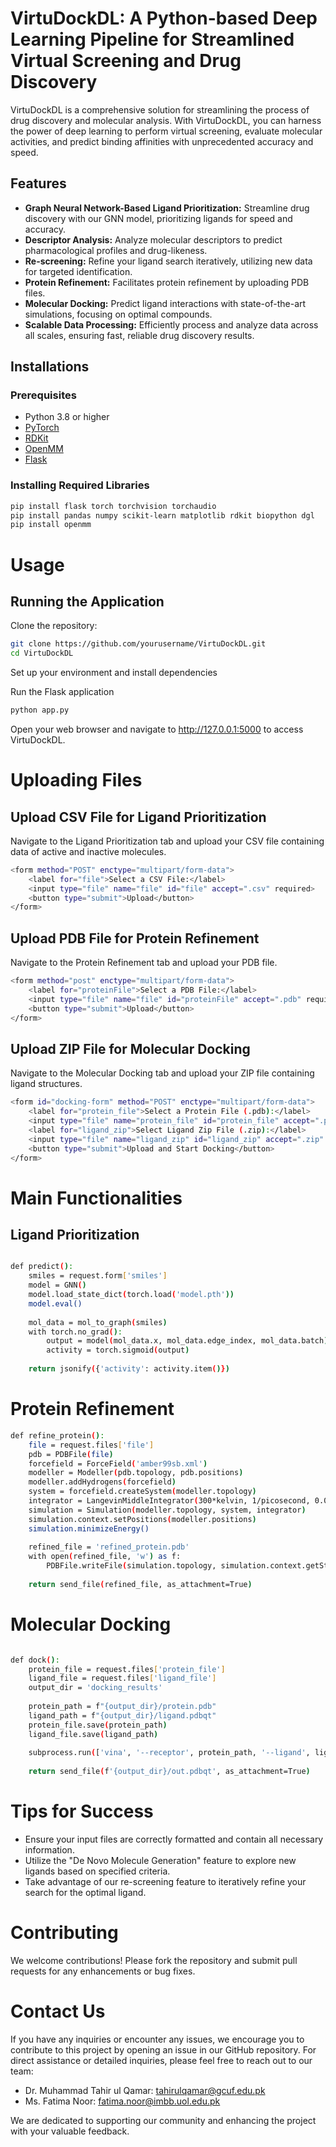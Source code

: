 # VirtuDockDL: A Python-based Deep Learning Pipeline for Streamlined Virtual Screening and Drug Discovery

VirtuDockDL is a comprehensive solution for streamlining the process of drug discovery and molecular analysis. With VirtuDockDL, you can harness the power of deep learning to perform virtual screening, evaluate molecular activities, and predict binding affinities with unprecedented accuracy and speed.

## Features

- **Graph Neural Network-Based Ligand Prioritization:** Streamline drug discovery with our GNN model, prioritizing ligands for speed and accuracy.
- **Descriptor Analysis:** Analyze molecular descriptors to predict pharmacological profiles and drug-likeness.
- **Re-screening:** Refine your ligand search iteratively, utilizing new data for targeted identification.
- **Protein Refinement:** Facilitates protein refinement by uploading PDB files.
- **Molecular Docking:** Predict ligand interactions with state-of-the-art simulations, focusing on optimal compounds.
- **Scalable Data Processing:** Efficiently process and analyze data across all scales, ensuring fast, reliable drug discovery results.

## Installations

### Prerequisites
- Python 3.8 or higher
- [PyTorch](https://pytorch.org/)
- [RDKit](https://www.rdkit.org/)
- [OpenMM](https://openmm.org/)
- [Flask](https://flask.palletsprojects.com/)

### Installing Required Libraries
```sh
pip install flask torch torchvision torchaudio
pip install pandas numpy scikit-learn matplotlib rdkit biopython dgl
pip install openmm

```

# Usage
## Running the Application
Clone the repository:
```sh
git clone https://github.com/yourusername/VirtuDockDL.git
cd VirtuDockDL
```
Set up your environment and install dependencies

Run the Flask application
```sh
python app.py
```
Open your web browser and navigate to http://127.0.0.1:5000 to access VirtuDockDL.

# Uploading Files
## Upload CSV File for Ligand Prioritization
Navigate to the Ligand Prioritization tab and upload your CSV file containing data of active and inactive molecules.
```sh
<form method="POST" enctype="multipart/form-data">
    <label for="file">Select a CSV File:</label>
    <input type="file" name="file" id="file" accept=".csv" required>
    <button type="submit">Upload</button>
</form>
```
## Upload PDB File for Protein Refinement
Navigate to the Protein Refinement tab and upload your PDB file.
```sh
<form method="post" enctype="multipart/form-data">
    <label for="proteinFile">Select a PDB File:</label>
    <input type="file" name="file" id="proteinFile" accept=".pdb" required>
    <button type="submit">Upload</button>
</form>
```
## Upload ZIP File for Molecular Docking
Navigate to the Molecular Docking tab and upload your ZIP file containing ligand structures.
```sh
<form id="docking-form" method="POST" enctype="multipart/form-data">
    <label for="protein_file">Select a Protein File (.pdb):</label>
    <input type="file" name="protein_file" id="protein_file" accept=".pdb" required>
    <label for="ligand_zip">Select Ligand Zip File (.zip):</label>
    <input type="file" name="ligand_zip" id="ligand_zip" accept=".zip" required>
    <button type="submit">Upload and Start Docking</button>
</form>
```
# Main Functionalities
## Ligand Prioritization
```sh

def predict():
    smiles = request.form['smiles']
    model = GNN()
    model.load_state_dict(torch.load('model.pth'))
    model.eval()
    
    mol_data = mol_to_graph(smiles)
    with torch.no_grad():
        output = model(mol_data.x, mol_data.edge_index, mol_data.batch)
        activity = torch.sigmoid(output)
    
    return jsonify({'activity': activity.item()})
```
# Protein Refinement
```sh
def refine_protein():
    file = request.files['file']
    pdb = PDBFile(file)
    forcefield = ForceField('amber99sb.xml')
    modeller = Modeller(pdb.topology, pdb.positions)
    modeller.addHydrogens(forcefield)
    system = forcefield.createSystem(modeller.topology)
    integrator = LangevinMiddleIntegrator(300*kelvin, 1/picosecond, 0.004*picosecond)
    simulation = Simulation(modeller.topology, system, integrator)
    simulation.context.setPositions(modeller.positions)
    simulation.minimizeEnergy()
    
    refined_file = 'refined_protein.pdb'
    with open(refined_file, 'w') as f:
        PDBFile.writeFile(simulation.topology, simulation.context.getState(getPositions=True).getPositions(), f)
    
    return send_file(refined_file, as_attachment=True)

```
# Molecular Docking
```sh

def dock():
    protein_file = request.files['protein_file']
    ligand_file = request.files['ligand_file']
    output_dir = 'docking_results'
    
    protein_path = f"{output_dir}/protein.pdb"
    ligand_path = f"{output_dir}/ligand.pdbqt"
    protein_file.save(protein_path)
    ligand_file.save(ligand_path)
    
    subprocess.run(['vina', '--receptor', protein_path, '--ligand', ligand_path, '--out', f'{output_dir}/out.pdbqt'])
    
    return send_file(f'{output_dir}/out.pdbqt', as_attachment=True)
```
# Tips for Success

- Ensure your input files are correctly formatted and contain all necessary information.
- Utilize the "De Novo Molecule Generation" feature to explore new ligands based on specified criteria.
- Take advantage of our re-screening feature to iteratively refine your search for the optimal ligand.
  
# Contributing
We welcome contributions! Please fork the repository and submit pull requests for any enhancements or bug fixes.

# Contact Us
If you have any inquiries or encounter any issues, we encourage you to contribute to this project by opening an issue in our GitHub repository. For direct assistance or detailed inquiries, please feel free to reach out to our team:
- Dr. Muhammad Tahir ul Qamar: [tahirulqamar@gcuf.edu.pk](mailto:tahirulqamar@gcuf.edu.pk)
- Ms. Fatima Noor: [fatima.noor@imbb.uol.edu.pk](mailto:fatima.noor@imbb.uol.edu.pk)

We are dedicated to supporting our community and enhancing the project with your valuable feedback.









